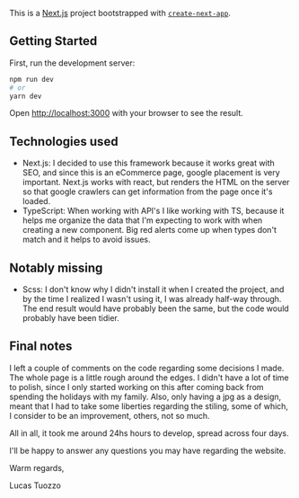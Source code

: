 This is a [Next.js](https://nextjs.org/) project bootstrapped with [`create-next-app`](https://github.com/vercel/next.js/tree/canary/packages/create-next-app).

## Getting Started

First, run the development server:

```bash
npm run dev
# or
yarn dev
```

Open [http://localhost:3000](http://localhost:3000) with your browser to see the result.

## Technologies used

- Next.js: I decided to use this framework because it works great with SEO, and since this is an eCommerce page, google placement is very important. Next.js works with react, but renders the HTML on the server so that google crawlers can get information from the page once it's loaded.
- TypeScript: When working with API's I like working with TS, because it helps me organize the data that I'm expecting to work with when creating a new component. Big red alerts come up when types don't match and it helps to avoid issues.

## Notably missing

- Scss: I don't know why I didn't install it when I created the project, and by the time I realized I wasn't using it, I was already half-way through. The end result would have probably been the same, but the code would probably have been tidier.

## Final notes

I left a couple of comments on the code regarding some decisions I made. The whole page is a little rough around the edges. I didn't have a lot of time to polish, since I only started working on this after coming back from spending the holidays with my family. Also, only having a jpg as a design, meant that I had to take some liberties regarding the stiling, some of which, I consider to be an improvement, others, not so much.

All in all, it took me around 24hs hours to develop, spread across four days.

I'll be happy to answer any questions you may have regarding the website.

Warm regards,

Lucas Tuozzo